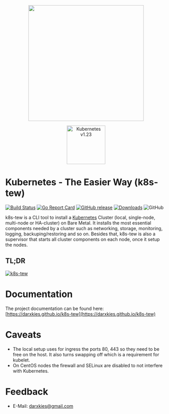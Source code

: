 <p align="center"><img src="logo.svg" width="360"></p>

<p align="center"><a href="https://github.com/cncf/k8s-conformance/tree/master/v1.24/k8s-tew"><img src="conformance/certified-kubernetes-color.svg"  alt="Kubernetes v1.23" width="120"></a></p>

# Kubernetes - The Easier Way (k8s-tew)

[![Build Status](https://travis-ci.com/darxkies/k8s-tew.svg?branch=master)](https://travis-ci.com/darxkies/k8s-tew)
[![Go Report Card](https://goreportcard.com/badge/github.com/darxkies/k8s-tew)](https://goreportcard.com/report/github.com/darxkies/k8s-tew)
[![GitHub release](https://img.shields.io/github/tag/darxkies/k8s-tew.svg)](https://github.com/darxkies/k8s-tew/releases/latest)
[![Downloads](https://img.shields.io/github/downloads/darxkies/k8s-tew/total)](https://github.com/darxkies/k8s-tew/releases/latest)
![GitHub](https://img.shields.io/github/license/darxkies/k8s-tew.svg)


k8s-tew is a CLI tool to install a [Kubernetes](https://kubernetes.io/) Cluster (local, single-node, multi-node or HA-cluster) on Bare Metal. It installs the most essential components needed by a cluster such as networking, storage, monitoring, logging, backuping/restoring and so on. Besides that, k8s-tew is also a supervisor that starts all cluster components on each node, once it setup the nodes.

## TL;DR

[![k8s-tew](https://img.youtube.com/vi/53qQa5EkBTU/0.jpg)](https://www.youtube.com/watch?v=53qQa5EkBTU)

# Documentation

The project documentation can be found here: [https://darxkies.github.io/k8s-tew](https://darxkies.github.io/k8s-tew)

# Caveats

* The local setup uses for ingress the ports 80, 443 so they need to be free on the host. It also turns swapping off which is a requirement for kubelet.
* On CentOS nodes the firewall and SELinux are disabled to not interfere with Kubernetes.

# Feedback

* E-Mail: darxkies@gmail.com
